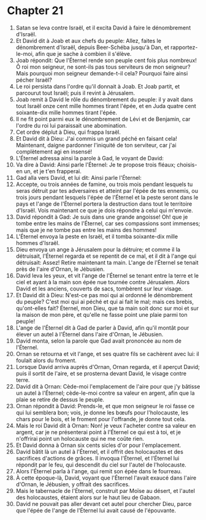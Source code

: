 # Chapter 21

1. Satan se leva contre Israël, et il excita David à faire le dénombrement d'Israël.
2. Et David dit à Joab et aux chefs du peuple: Allez, faites le dénombrement d'Israël, depuis Beer-Schéba jusqu'à Dan, et rapportez-le-moi, afin que je sache à combien il s'élève.
3. Joab répondit: Que l'Éternel rende son peuple cent fois plus nombreux! Ô roi mon seigneur, ne sont-ils pas tous serviteurs de mon seigneur? Mais pourquoi mon seigneur demande-t-il cela? Pourquoi faire ainsi pécher Israël?
4. Le roi persista dans l'ordre qu'il donnait à Joab. Et Joab partit, et parcourut tout Israël; puis il revint à Jérusalem.
5. Joab remit à David le rôle du dénombrement du peuple: il y avait dans tout Israël onze cent mille hommes tirant l'épée, et en Juda quatre cent soixante-dix mille hommes tirant l'épée.
6. Il ne fit point parmi eux le dénombrement de Lévi et de Benjamin, car l'ordre du roi lui paraissait une abomination.
7. Cet ordre déplut à Dieu, qui frappa Israël.
8. Et David dit à Dieu: J'ai commis un grand péché en faisant cela! Maintenant, daigne pardonner l'iniquité de ton serviteur, car j'ai complètement agi en insensé!
9. L'Éternel adressa ainsi la parole à Gad, le voyant de David:
10. Va dire à David: Ainsi parle l'Éternel: Je te propose trois fléaux; choisis-en un, et je t'en frapperai.
11. Gad alla vers David, et lui dit: Ainsi parle l'Éternel:
12. Accepte, ou trois années de famine, ou trois mois pendant lesquels tu seras détruit par tes adversaires et atteint par l'épée de tes ennemis, ou trois jours pendant lesquels l'épée de l'Éternel et la peste seront dans le pays et l'ange de l'Éternel portera la destruction dans tout le territoire d'Israël. Vois maintenant ce que je dois répondre à celui qui m'envoie.
13. David répondit à Gad: Je suis dans une grande angoisse! Oh! que je tombe entre les mains de l'Éternel, car ses compassions sont immenses; mais que je ne tombe pas entre les mains des hommes!
14. L'Éternel envoya la peste en Israël, et il tomba soixante-dix mille hommes d'Israël.
15. Dieu envoya un ange à Jérusalem pour la détruire; et comme il la détruisait, l'Éternel regarda et se repentit de ce mal, et il dit à l'ange qui détruisait: Assez! Retire maintenant ta main. L'ange de l'Éternel se tenait près de l'aire d'Ornan, le Jébusien.
16. David leva les yeux, et vit l'ange de l'Éternel se tenant entre la terre et le ciel et ayant à la main son épée nue tournée contre Jérusalem. Alors David et les anciens, couverts de sacs, tombèrent sur leur visage.
17. Et David dit à Dieu: N'est-ce pas moi qui ai ordonné le dénombrement du peuple? C'est moi qui ai péché et qui ai fait le mal; mais ces brebis, qu'ont-elles fait? Éternel, mon Dieu, que ta main soit donc sur moi et sur la maison de mon père, et qu'elle ne fasse point une plaie parmi ton peuple!
18. L'ange de l'Éternel dit à Gad de parler à David, afin qu'il montât pour élever un autel à l'Éternel dans l'aire d'Ornan, le Jébusien.
19. David monta, selon la parole que Gad avait prononcée au nom de l'Éternel.
20. Ornan se retourna et vit l'ange, et ses quatre fils se cachèrent avec lui: il foulait alors du froment.
21. Lorsque David arriva auprès d'Ornan, Ornan regarda, et il aperçut David; puis il sortit de l'aire, et se prosterna devant David, le visage contre terre.
22. David dit à Ornan: Cède-moi l'emplacement de l'aire pour que j'y bâtisse un autel à l'Éternel; cède-le-moi contre sa valeur en argent, afin que la plaie se retire de dessus le peuple.
23. Ornan répondit à David: Prends-le, et que mon seigneur le roi fasse ce qui lui semblera bon; vois, je donne les bœufs pour l'holocauste, les chars pour le bois, et le froment pour l'offrande, je donne tout cela.
24. Mais le roi David dit à Ornan: Non! je veux l'acheter contre sa valeur en argent, car je ne présenterai point à l'Éternel ce qui est à toi, et je n'offrirai point un holocauste qui ne me coûte rien.
25. Et David donna à Ornan six cents sicles d'or pour l'emplacement.
26. David bâtit là un autel à l'Éternel, et il offrit des holocaustes et des sacrifices d'actions de grâces. Il invoqua l'Éternel, et l'Éternel lui répondit par le feu, qui descendit du ciel sur l'autel de l'holocauste.
27. Alors l'Éternel parla à l'ange, qui remit son épée dans le fourreau.
28. À cette époque-là, David, voyant que l'Éternel l'avait exaucé dans l'aire d'Ornan, le Jébusien, y offrait des sacrifices.
29. Mais le tabernacle de l'Éternel, construit par Moïse au désert, et l'autel des holocaustes, étaient alors sur le haut lieu de Gabaon.
30. David ne pouvait pas aller devant cet autel pour chercher Dieu, parce que l'épée de l'ange de l'Éternel lui avait causé de l'épouvante.


